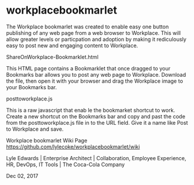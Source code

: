 # workplacebookmarlet
The Workplace bookmarlet was created to enable easy one button publishing of any web page from a web browser to Workplace.  This will allow greater levels or particpation and adoption by making it rediculously easy to post new and engaging content to Workplace.

ShareOnWorkplace-Bookmarklet.html

This HTML page contains a Bookmarklet that once dragged to your Bookmarks bar allows you to post any web page to Workplace.
Download the file, then open it with your browser and drag the Workplace image to your Bookmarks bar.

posttoworkplace.js

This is a raw javascript that enab le the bookmarket shortcut to work. Create a new shortcut on the Bookmarks bar and copy and past the code from the posttoworkplace.js file in to the URL field.  Give it a name like Post to Workplace and save.

Workplace bookmarlet Wiki Page
https://github.com/lylecoke/workplacebookmarlet/wiki

Lyle Edwards | 
Enterprise Architect | 
Collaboration, Employee Experience, HR, DevOps, IT Tools | 
The Coca-Cola Company

Dec 02, 2017

